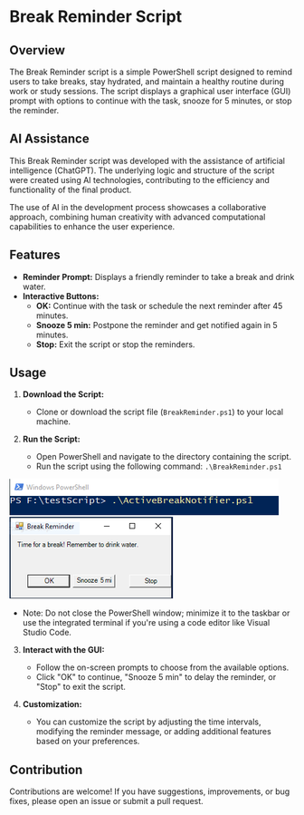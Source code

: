 # Break Reminder Script

## Overview

The Break Reminder script is a simple PowerShell script designed to remind users to take breaks, stay hydrated, and maintain a healthy routine during work or study sessions. The script displays a graphical user interface (GUI) prompt with options to continue with the task, snooze for 5 minutes, or stop the reminder.

## AI Assistance

This Break Reminder script was developed with the assistance of artificial intelligence (ChatGPT). The underlying logic and structure of the script were created using AI technologies, contributing to the efficiency and functionality of the final product.

The use of AI in the development process showcases a collaborative approach, combining human creativity with advanced computational capabilities to enhance the user experience.

## Features

- **Reminder Prompt:** Displays a friendly reminder to take a break and drink water.
- **Interactive Buttons:**
  - **OK:** Continue with the task or schedule the next reminder after 45 minutes.
  - **Snooze 5 min:** Postpone the reminder and get notified again in 5 minutes.
  - **Stop:** Exit the script or stop the reminders.

## Usage

1. **Download the Script:**
   - Clone or download the script file (`BreakReminder.ps1`) to your local machine.

2. **Run the Script:**
   - Open PowerShell and navigate to the directory containing the script.
   - Run the script using the following command:
     ```.\BreakReminder.ps1```

![step 1](https://github.com/Mr-ProgramerA/ActiveBreakNotifier/blob/main/using_images/stepOne.PNG?raw=true)
![step 2](https://github.com/Mr-ProgramerA/ActiveBreakNotifier/blob/main/using_images/stepTwo.PNG?raw=true)
   - Note: Do not close the PowerShell window; minimize it to the taskbar or use the integrated terminal if you're using a code editor like Visual Studio Code.

3. **Interact with the GUI:**
   - Follow the on-screen prompts to choose from the available options.
   - Click "OK" to continue, "Snooze 5 min" to delay the reminder, or "Stop" to exit the script.

4. **Customization:**
   - You can customize the script by adjusting the time intervals, modifying the reminder message, or adding additional features based on your preferences.

## Contribution

Contributions are welcome! If you have suggestions, improvements, or bug fixes, please open an issue or submit a pull request.
